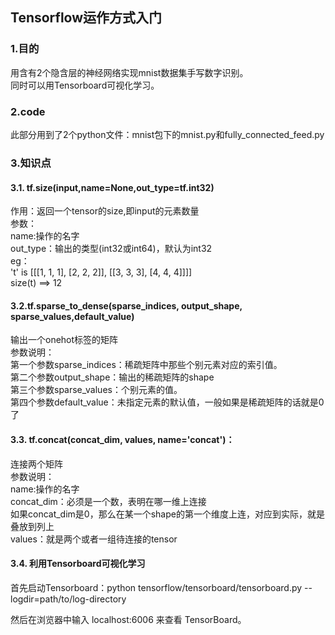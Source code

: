 ## Tensorflow运作方式入门  
 
### 1.目的    
用含有2个隐含层的神经网络实现mnist数据集手写数字识别。    
同时可以用Tensorboard可视化学习。    

### 2.code

此部分用到了2个python文件：mnist包下的mnist.py和fully_connected_feed.py    

### 3.知识点  
#### 3.1. tf.size(input,name=None,out_type=tf.int32)  
作用：返回一个tensor的size,即input的元素数量  
参数：  
name:操作的名字  
out_type：输出的类型(int32或int64)，默认为int32  
eg：  
 't' is [[[1, 1, 1], [2, 2, 2]], [[3, 3, 3], [4, 4, 4]]]]  
size(t) ==> 12  


#### 3.2.tf.sparse_to_dense(sparse_indices, output_shape, sparse_values,default_value)  
输出一个onehot标签的矩阵  
参数说明：  
第一个参数sparse_indices：稀疏矩阵中那些个别元素对应的索引值。  
第二个参数output_shape：输出的稀疏矩阵的shape  
第三个参数sparse_values：个别元素的值。  
第四个参数default_value：未指定元素的默认值，一般如果是稀疏矩阵的话就是0了  

#### 3.3. tf.concat(concat_dim, values, name='concat')：  
连接两个矩阵  
参数说明：  
name:操作的名字  
concat_dim：必须是一个数，表明在哪一维上连接  
     如果concat_dim是0，那么在某一个shape的第一个维度上连，对应到实际，就是叠放到列上  
values：就是两个或者一组待连接的tensor  

#### 3.4. 利用Tensorboard可视化学习
首先启动Tensorboard：python tensorflow/tensorboard/tensorboard.py --logdir=path/to/log-directory    

然后在浏览器中输入 localhost:6006 来查看 TensorBoard。 
